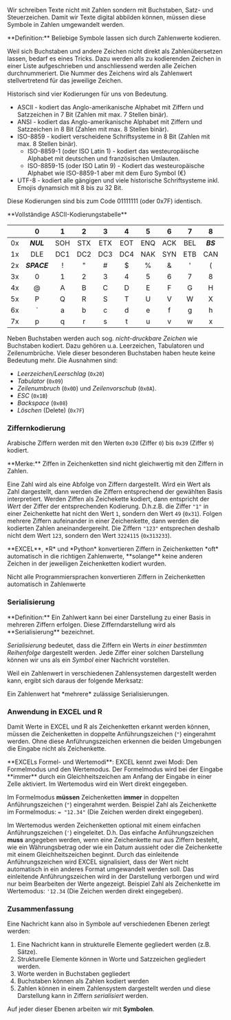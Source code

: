 Wir schreiben Texte nicht mit Zahlen sondern mit Buchstaben, Satz- und Steuerzeichen. Damit wir Texte digital abbilden können, müssen diese Symbole in Zahlen umgewandelt werden. 

<p class="alert alert-primary" markdown="1">
**Definition:** Beliebige Symbole lassen sich durch Zahlenwerte kodieren.
</p>

Weil sich Buchstaben und andere Zeichen nicht direkt als Zahlenübersetzen lassen, bedarf es eines Tricks. Dazu werden alls zu kodierenden Zeichen in einer Liste aufgeschrieben und anschliessend werden alle Zeichen durchnummeriert. Die Nummer des Zeichens wird als Zahlenwert stellvertretend für das jeweilige Zeichen. 

Historisch sind vier Kodierungen für uns von Bedeutung. 

- ASCII - kodiert das Anglo-amerikanische Alphabet mit Ziffern und Satzzeichen in 7 Bit (Zahlen mit max. 7 Stellen binär).
- ANSI - kodiert das Anglo-amerikanische Alphabet mit Ziffern und Satzzeichen in 8 Bit (Zahlen mit max. 8 Stellen binär).
- ISO-8859 - kodiert verscheidene Schriftsysteme in 8 Bit (Zahlen mit max. 8 Stellen binär).
  - ISO-8859-1 (oder ISO Latin 1) - kodiert das westeuropäische Alphabet mit deutschen und französischen Umlauten.
  - ISO-8859-15 (oder ISO Latin 9) - Kodiert das westeuropäische Alphabet wie ISO-8859-1 aber mit dem Euro Symbol (€)
- UTF-8 - kodiert alle gängigen und viele historische Schriftsysteme inkl. Emojis dynamsich mit 8 bis zu 32 Bit. 

Diese Kodierungen sind bis zum Code 01111111 (oder 0x7F) identisch. 

<div class="alert alert-secondary" markdown="1">
**Vollständige ASCII-Kodierungstabelle** 

| | 0	| 1	| 2	| 3	| 4	| 5	| 6	| 7	| 8	| 9	| A	| B	| C	| D	| E	| F |
| :--- |  :---: | :---: | :---: | :---: | :---: | :---: | :---: | :---: | :---: | :---: | :---: | :---: | :---: | :---: | :---: | :---: | 
| 0x	| ***NUL***	| SOH	| STX	| ETX	| EOT	|	ENQ	|	ACK	|	BEL	|	***BS***	|	***HT***	|	***LF***	|	VT	|	FF	|	***CR***	|	SO	|	SI	|
|1x	|	DLE	|	DC1	|	DC2	|	DC3	|	DC4	|	NAK	|	SYN	|	ETB	|	CAN	|	EM	|	SUB	|	***ESC***	|	FS	|	GS	|	RS	|	US	|
| 2x	|	 ***SPACE***	| 	!	|	"	|	#	|	$	|	%	|	&	|	'	|	(	|	)	|	*		| +	|	,	|	-	|	.	|	/ |
| 3x	|	0	|	1	|	2	|	3	|	4	|	5	|	6	|	7	|	8	|	9	|	:	|	;	|	<	|	=	|	>	|	?	|
| 4x	|	@	|	A	|	B	|	C	|	D	|	E	|	F	|	G	|	H	|	I	|	J	|	K	|	L	|	M	|	N	|	O	|
| 5x	|	P	|	Q	|	R	|	S	|	T	|	U	|	V	|	W	|	X	|	Y	|	Z	|	[	|	\	|	]	|	^	|	_	|
| 6x	|	`		|a	|	b	|	c	|	d	|	e	|	f	|	g	|	h	|	i	|	j	|	k	|	l	|	m	|	n	|	o	|
| 7x	|	p	|	q	|	r	|	s	|	t	|	u	|	v	|	w	|	x	|	y	|	z	|	{	|	\|	|	}	| ~	| ***DEL*** |

</div>

Neben Buchstaben werden auch sog. *nicht-druckbare Zeichen* wie Buchstaben kodiert. Dazu gehören u.a. Leerzeichen, Tabulatoren und Zeilenumbrüche. Viele dieser besonderen Buchstaben haben heute keine Bedeutung mehr. Die Ausnahmen sind: 

- *Leerzeichen/Leerschlag* (`0x20`)
- *Tabulator* (`0x09`)
- *Zeilenumbruch* (`0x0D`) und *Zeilenvorschub* (`0x0A`).
- *ESC* (`0x1B`)
- *Backspace* (`0x08`)
- *Löschen* (Delete) (`0x7F`)


### Ziffernkodierung

Arabische Ziffern werden mit den Werten `0x30` (Ziffer `0`) bis `0x39` (Ziffer `9`) kodiert.

<p class="alert alert-success" markdown="1">
**Merke:** Ziffen in Zeichenketten sind nicht gleichwertig mit den Ziffern in Zahlen. 
</p>

Eine Zahl wird als eine Abfolge von Ziffern dargestellt. Wird ein Wert als Zahl dargestellt, dann werden die Ziffern entsprechend der gewählten Basis interpretiert. Werden Ziffen als Zeichekette kodiert, dann entspricht der *Wert* der Ziffer der entsprechenden Kodierung. D.h.z.B. die Ziffer `"1"` in einer Zeichenkette hat nicht den Wert `1`, sondern den Wert `49` (`0x31`). Folgen mehrere Ziffern aufeinander in einer Zeichenkette, dann werden die kodierten Zahlen aneinandergereiht. Die Ziffern `"123"` entsprechen deshalb nicht dem Wert `123`, sondern den Wert `3224115` (`0x313233`). 

<p class="alert alert-success" markdown="1">
**EXCEL**, *R* und *Python* konvertieren Ziffern in Zeichenketten *oft* automatisch in die richtigen Zahlenwerte, **solange** keine anderen Zeichen in der jeweiligen Zeichenketten kodiert wurden.
</p>

<p class="alert alert-warning" markdown="1">
Nicht alle Programmiersprachen konvertieren Ziffern in Zeichenketten automatisch in Zahlenwerte
</p>

### Serialisierung

<p class="alert alert-primary" markdown="1">
**Definition:** Ein Zahlwert kann bei einer Darstellung zu einer Basis in mehreren Ziffern erfolgen. Diese Zifferndarstellung wird als **Serialisierung** bezeichnet. 
</p>

*Serialisierung* bedeutet, dass die Ziffern ein Werts *in einer bestimmten Reihenfolge* dargestellt werden. Jede Ziffer einer solchen Darstellung können wir uns als ein *Symbol* einer Nachricht vorstellen. 

Weil ein Zahlenwert in verschiedenen Zahlensystemen dargestellt werden kann, ergibt sich daraus der folgende Merksatz:

<p class="alert alert-success" markdown="1">
Ein Zahlenwert hat *mehrere* zulässige Serialisierungen. 
</p>

### Anwendung in EXCEL und R

Damit Werte in EXCEL und R als Zeichenketten erkannt werden können, müssen die Zeichenketten in doppelte Anführungszeichen (`"`) eingerahmt werden. Ohne diese Anführungszeichen erkennen die beiden Umgebungen die Eingabe nicht als Zeichenkette. 

<div class="alert alert-warning" markdown="1">
**EXCELs Formel- und Wertemodi**: EXCEL kennt zwei Modi: Den Formelmodus und den Wertemodus. Der Formelmodus wird bei der Eingabe **immer** durch ein Gleichheitszeichen am Anfang der Eingabe in einer Zelle aktiviert. Im Wertemodus wird ein Wert direkt eingegeben. 

Im Formelmodus **müssen** Zeichenketten **immer** in doppelten Anführungszeichen (`"`) eingerahmt werden. Beispiel Zahl als Zeichenkette im Formelmodus: ``= "12.34"`` (Die Zeichen werden direkt eingegeben).

Im Wertemodus werden Zeichenketten optional mit einem einfachen Anführungszeichen (`'`) eingeleitet. D.h. Das einfache Anführungszeichen **muss** angegeben werden, wenn eine Zeichenkette nur aus Ziffern besteht, wie ein Währungsbetrag oder wie ein Datum aussieht oder die Zeichenkette mit einem Gleichheitszeichen beginnt. Durch das einleitende Anführungszeichen wird  EXCEL signalisiert, dass der Wert nicht automatisch in ein anderes Format umgewandelt werden soll. Das einleitende Anführungszeichen wird in der Darstellung verborgen und wird nur beim Bearbeiten der Werte angezeigt. Beispiel Zahl als Zeichenkette im Wertemodus: ``'12.34`` (Die Zeichen werden direkt eingegeben). 
</div>

### Zusammenfassung 

Eine Nachricht kann also in Symbole auf verschiedenen Ebenen zerlegt werden: 

1. Eine Nachricht kann in strukturelle Elemente gegliedert werden (z.B. Sätze). 
2. Strukturelle Elemente können in Worte und Satzzeichen gegliedert werden. 
3. Worte werden in Buchstaben gegliedert
4. Buchstaben können als Zahlen kodiert werden 
5. Zahlen können in einem Zahlensystem dargestellt werden und diese Darstellung kann in Ziffern *serialisiert* werden. 

Auf jeder dieser Ebenen arbeiten wir mit **Symbolen**.